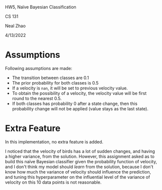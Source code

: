 HW5, Naïve Bayesian Classification

CS 131

Neal Zhao

4/13/2022

# Assumptions

Following assumptions are made:

- The transition between classes are $0.1$
- The prior probability for both classes is $0.5$
- If a velocity is `nan`, it will be set to previous velocity value. 
- To obtain the possibility of a velocity, the velocity value will be first round to the nearest $0.5$.
- If both classes has probability $0$ after a state change, then this probability change will not be applied (value stays as the last state). 

# Extra Feature

In this implementation, no extra feature is added. 

I noticed that the velocity of birds has a lot of sudden changes, and having a higher variance, from the solution. However, this assignment asked as to build this naïve Bayesian classifier given the probability function of velocity, and I don't think my  model should *learn* from the solution, because I don't know how much the variance of velocity should influence the prediction, and tuning this hyperparameter on the influential level of the variance of velocity on this 10 data points is not reasonable. 